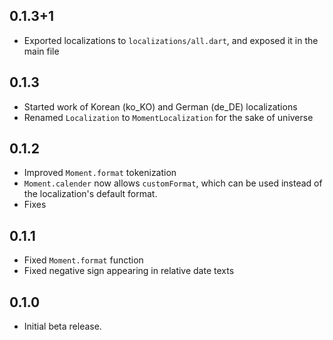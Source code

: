 ## 0.1.3+1

- Exported localizations to `localizations/all.dart`, and exposed it in the main file

## 0.1.3

- Started work of Korean (ko_KO) and German (de_DE) localizations
- Renamed `Localization` to `MomentLocalization` for the sake of universe

## 0.1.2

- Improved `Moment.format` tokenization
- `Moment.calender` now allows `customFormat`, which can be used instead of the localization's default format.
- Fixes

## 0.1.1

- Fixed `Moment.format` function
- Fixed negative sign appearing in relative date texts

## 0.1.0

- Initial beta release.

